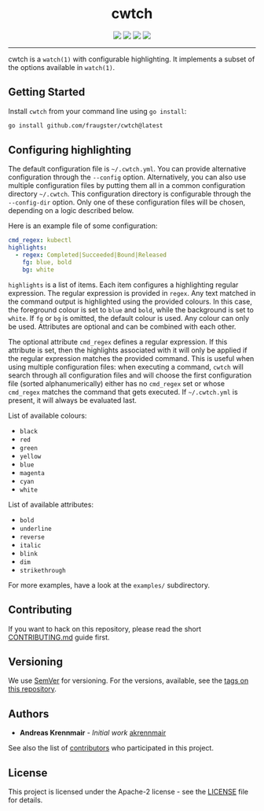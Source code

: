 <h1 align="center">cwtch</h1>
<p align="center">
        <a href="https://github.com/fraugster/cwtch/releases"><img src="https://img.shields.io/github/tag/fraugster/cwtch.svg?label=version&color=brightgreen"></a>
        <a href="https://goreportcard.com/report/github.com/fraugster/cwtch"><img src="https://goreportcard.com/badge/github.com/fraugster/cwtch"></a>
        <a href="https://pkg.go.dev/github.com/fraugster/cwtch"><img src="https://img.shields.io/badge/go.dev-reference-007d9c?logo=go&logoColor=white&style=for-the-badge"></a>
        <a href="https://github.com/fraugster/cwtch/blob/master/LICENSE"><img src="https://img.shields.io/badge/license-Apache--2-blue.svg"></a>
</p>

---

cwtch is a `watch(1)` with configurable highlighting. It implements a subset of the options available in `watch(1)`.

## Getting Started

Install `cwtch` from your command line using `go install`:

```bash
go install github.com/fraugster/cwtch@latest
```

## Configuring highlighting

The default configuration file is `~/.cwtch.yml`. You can provide alternative configuration through the `--config` option.
Alternatively, you can also use multiple configuration files by putting them all in a common configuration directory `~/.cwtch`. This
configuration directory is configurable through the `--config-dir` option. Only one of these configuration files will be
chosen, depending on a logic described below.

Here is an example file of some configuration:

```yaml
cmd_regex: kubectl
highlights:
  - regex: Completed|Succeeded|Bound|Released
    fg: blue, bold
    bg: white
```

`highlights` is a list of items. Each item configures a highlighting regular 
expression. The regular expression is provided in `regex`. Any text matched in 
the command output is highlighted using the provided colours. In this case, the 
foreground colour is set to `blue` and `bold`, while the background is set to 
`white`. If `fg` or `bg` is omitted, the default colour is used. Any colour can 
only be used. Attributes are optional and can be combined with each other.

The optional attribute `cmd_regex` defines a regular expression. If this attribute 
is set, then the highlights associated with it will only be applied if the regular 
expression matches the provided command. This is useful when using multiple 
configuration files: when executing a command, `cwtch` will search through all 
configuration files and will choose the first configuration file (sorted alphanumerically) 
either has no `cmd_regex` set or whose `cmd_regex` matches the command that gets
executed. If `~/.cwtch.yml` is present, it will always be evaluated last.

List of available colours:

* `black`
* `red`
* `green`
* `yellow`
* `blue`
* `magenta`
* `cyan`
* `white`

List of available attributes:

* `bold`
* `underline`
* `reverse`
* `italic`
* `blink`
* `dim`
* `strikethrough`

For more examples, have a look at the `examples/` subdirectory.

## Contributing

If you want to hack on this repository, please read the short [CONTRIBUTING.md](CONTRIBUTING.md)
guide first.

## Versioning

We use [SemVer](http://semver.org/) for versioning. For the versions, available,
see the [tags on this repository][tags].

## Authors

- **Andreas Krennmair** - *Initial work* [akrennmair](https://github.com/akrennmair)

See also the list of [contributors][contributors] who participated in this project.

## License

This project is licensed under the Apache-2 license - see the [LICENSE](LICENSE) file for details.

[tags]: https://github.com/fraugster/cwtch/tags
[contributors]: https://github.com/fraugster/cwtch/graphs/contributors
